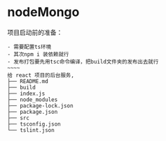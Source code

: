 # nodeMongo
项目启动前的准备：
~~~~~~~~~~~~
- 需要配置ts环境
- 其次npm i 装依赖就行
- 发布打包要先用tsc命令编译，把build文件夹的发布出去就行
~~~~
给 react 项目的后台服务,   
├── README.md   
├── build   
├── index.js   
├── node_modules  
├── package-lock.json  
├── package.json  
├── src  
├── tsconfig.json  
└── tslint.json
